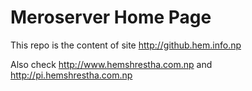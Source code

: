 # Meroserver Home Page

This repo is the content of site http://github.hem.info.np

Also check http://www.hemshrestha.com.np
and http://pi.hemshrestha.com.np
